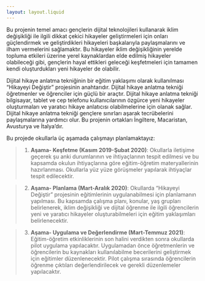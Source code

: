 ```yaml
---
layout: layout.liquid
---
```

Bu projenin temel amacı gençlerin dijital teknolojileri kullanarak iklim değişikliği ile ilgili dikkat çekici hikayeler geliştirmeleri için onları güçlendirmek ve geliştirdikleri hikayeleri başkalarıyla paylaşmalarını ve  ilham vermelerini sağlamaktır. Bu hikayeler iklim değişikliğinin yerelde topluma etkileri üzerine yerel kaynaklardan elde edilmiş hikayeler olabileceği gibi, gençlerin hayal ettikleri geleceği keşfetmeleri için tamamen kendi oluşturdukları yeni hikayeler de olabilir.

Dijital hikaye anlatma tekniğinin bir eğitim yaklaşımı olarak  kullanılması “Hikayeyi Değiştir” projesinin anahtarıdır. Dijital hikaye anlatma tekniği öğretmenler ve öğrenciler için güçlü bir araçtır. Dijital hikaye anlatma tekniği bilgisayar, tablet ve cep telefonu kullanıcılarının özgürce yeni hikayeler oluşturmaları ve yaratıcı hikaye anlatıcısı olabilmelerine için olanak sağlar. Dijital hikaye anlatma tekniği gençlere sınırları aşarak tecrübelerini paylaşmalarına yardımcı olur. Bu projenin ortakları İngiltere, Macaristan, Avusturya ve İtalya’dır.

Bu projede okullarla üç aşamada çalışmayı planlamaktayız:

>1. **Aşama- Keşfetme (Kasım 2019-Şubat 2020)**: Okullarla iletişime geçerek şu anki durumlarının ve ihtiyaçlarının tespit edilmesi ve bu kapsamda okulun ihtiyaçlarına göre eğitim-öğretim materyallerinin hazırlanması. Okullarla yüz yüze görüşmeler yapılarak ihtiyaçlar tespit edilecektir.

>2. **Aşama- Planlama (Mart-Aralık 2020)**:  Okullarda “Hikayeyi Değiştir” projesinin eğitimlerinin uygulanabilmesi için planlamanın yapılması. Bu kapsamda çalışma planı, konular, yaş grupları belirlenerek,  iklim değişikliği ve dijital öğrenme ile ilgili öğrencilerin yeni ve yaratıcı hikayeler oluşturabilmeleri için eğitim yaklaşımları belirlenecektir.

>3. **Aşama- Uygulama ve Değerlendirme (Mart-Temmuz 2021)**: Eğitim-öğretim etkinliklerinin son halini verdikten sonra okullarda pilot uygulama yapılacaktır. Uygulamadan önce öğretmenlerin ve öğrencilerin bu kaynakları kullanılabilme becerilerini geliştirmek için eğitimler düzenlenecektir. Pilot çalışma sırasında öğrencilerin öğrenme çıktıları değerlendirilecek ve gerekli düzenlemeler yapılacaktır.